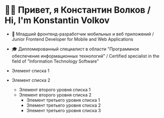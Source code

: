 # 👋🏻 Привет, я Константин Волков / Hi, I'm Konstantin Volkov

* 🧐 Младший фронтенд-разработчик мобильных и веб приложений / Junior Frontend Developer for Mobile and Web Applications

* 🎓 Дипломированный специалист в области "Программное обеспечение информационных технологий" / Certified specialist in the field of "Information Technology Software"

* Элемент списка 1 
* Элемент списка 2 
    + Элемент второго уровня списка 1 
    + Элемент второго уровня списка 2 
        - Элемент третьего уровня списка 1 
        - Элемент третьего уровня списка 2 
        - Элемент третьего уровня списка 3

<!--
**DevConstantineVolkov/DevConstantineVolkov** is a ✨ _special_ ✨ repository because its `README.md` (this file) appears on your GitHub profile.

Here are some ideas to get you started:

- 🔭 I’m currently working on ...
- 🌱 I’m currently learning ...
- 👯 I’m looking to collaborate on ...
- 🤔 I’m looking for help with ...
- 💬 Ask me about ...
- 📫 How to reach me: ...
- 😄 Pronouns: ...
- ⚡ Fun fact: ...
-->
